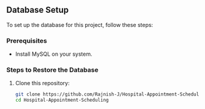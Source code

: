 ## Database Setup

To set up the database for this project, follow these steps:

### Prerequisites
- Install MySQL on your system.

### Steps to Restore the Database
1. Clone this repository:
   ```bash
   git clone https://github.com/Rajnish-J/Hospital-Appointment-Scheduling.git
   cd Hospital-Appointment-Scheduling
